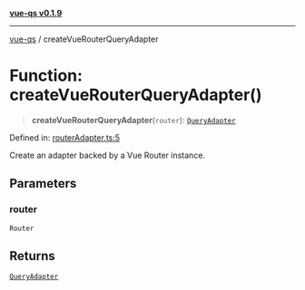 [**vue-qs v0.1.9**](../README.md)

***

[vue-qs](../README.md) / createVueRouterQueryAdapter

# Function: createVueRouterQueryAdapter()

> **createVueRouterQueryAdapter**(`router`): [`QueryAdapter`](../type-aliases/QueryAdapter.md)

Defined in: [routerAdapter.ts:5](https://github.com/iamsomraj/vue-qs/blob/45dc30a366c9ea66c571cd99d51f1943495f1e56/src/routerAdapter.ts#L5)

Create an adapter backed by a Vue Router instance.

## Parameters

### router

`Router`

## Returns

[`QueryAdapter`](../type-aliases/QueryAdapter.md)
